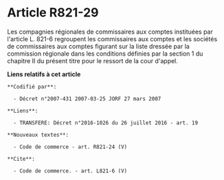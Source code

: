 # Article R821-29

Les compagnies régionales de commissaires aux comptes instituées par l'article L. 821-6 regroupent les commissaires aux
comptes et les sociétés de commissaires aux comptes figurant sur la liste dressée par la commission régionale dans les
conditions définies par la section 1 du chapitre II du présent titre pour le ressort de la cour d'appel.

**Liens relatifs à cet article**

	**Codifié par**:

	  - Décret n°2007-431 2007-03-25 JORF 27 mars 2007

	**Liens**:

	  - TRANSFERE: Décret n°2016-1026 du 26 juillet 2016 - art. 19

	**Nouveaux textes**:

	  - Code de commerce - art. R821-24 (V)

	**Cite**:

	  - Code de commerce. - art. L821-6 (V)
